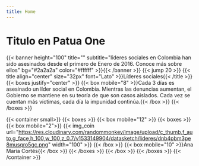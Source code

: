 ```yaml
---
title: Home
---
```

# Titulo en Patua One
{{< banner height="100" title="" subtitle="líderes sociales en Colombia han sido asesinados desde el primero de Enero de 2016. Conoce más sobre ellos" bg="#2a2a2a" color="#ffffff" >}}{{< /banner >}}
{{< jump 20 >}}
{{< title align="center" size="32px" font="Lato"  >}}Líderes sociales{{< /title >}}
{{< boxes justify="center" >}}
  {{< box mobile="8" >}}Cada 3 días es asesinado un líder social en Colombia. Mientras las denuncias aumentan, el Gobierno se mantiene en su teoría de que son casos aislados. Cada vez se cuentan más víctimas, cada día la impunidad continúa.{{< /box >}}
{{< /boxes >}}

{{< container small>}}
  {{< boxes >}}
    {{< box mobile="12" >}}
      {{< boxes >}}
        {{< box mobile="2">}}
          {{< img_coin url="https://res.cloudinary.com/randommonkey/image/upload/c_thumb,f_auto,g_face,h_100,w_100,z_0.7/v1533149904/datasketch/lideres/dnb4pbm3pe8musqro5gc.png" width="100" >}}
        {{< /box >}}
        {{< box mobile="10" >}}Ana María Cortés{{< /box >}}
      {{< /boxes >}}
    {{< /box >}}
  {{< /boxes >}}
{{< /container >}}
